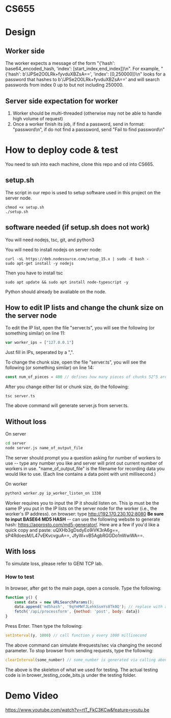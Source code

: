 # CS655

# Design
## Worker side

The worker expects a message of the form "{'hash': base64_encoded_hash, 'index': [start_index,end_index]}\n". For example, "{'hash': b'/JPSe2O0LRk+fyvduXBZsA==', 'index': [0,250000]}\n" looks for a password that hashes to b'/JPSe2O0LRk+fyvduXBZsA==' and will search passwords from index 0 up to but not including 250000.

## Server side expectation for worker
1. Worker should be multi-threaded (otherwise may not be able to handle high volume of request) 
2. Once a worker finish its job, if find a password, send in format: "password\n", if do not find a passsword, send "Fail to find password\n"

# How to deploy code & test
You need to ssh into each machine, clone this repo and cd into CS665. 
## setup.sh
The script in our repo is used to setup software used in this project on the server node. 
```
chmod +x setup.sh
./setup.sh
```
## software needed (if setup.sh does not work)
You will need nodejs, tsc, git, and python3

You will need to install nodejs on server node:
```shell
curl -sL https://deb.nodesource.com/setup_15.x | sudo -E bash -
sudo apt-get install -y nodejs
```
Then you have to install tsc
```shell
sudo apt update && sudo apt install node-typescript -y
```

Python should already be avaliable on the node.

## How to edit IP lists and change the chunk size on the server node
To edit the IP list, open the file "server.ts", you will see the following (or something similar) on line 11:
```javascript
var worker_ips = ["127.0.0.1"]
```
Just fill in IPs, seperated by a ",".

To change the chunk size, open the file "server.ts", you will see the following (or something similar) on line 14: 
```javascript
const num_of_pieces = 400 // defines how many pieces of chunks 52^5 are broken down into
```

After you change either list or chunk size, do the following:
```shell
tsc server.ts
```
The above command will generate server.js from server.ts.

## Without loss
On server
```sh
cd server
node server.js name_of_output_file
```
The server should prompt you a question asking for number of workers to use -- type any number you like and server will print out current number of workers in use. "name_of_output_file" is the filename for recording data you would like to use. (Each line contains a data point with unit millisecond.)

On worker
```sh
python3 worker.py ip_worker_listen_on 1338
```
Worker requires you to input the IP it should listen on. This ip must be the same IP you put in the IP lists on the server node for the worker (i.e., the worker's IP address).
on browser: type http://192.170.230.102:8080 **Be sure to input BASE64 MD5 HASH** -- can use the following website to generate hash: https://approsto.com/md5-generator/.
Here are a few if you'd like a quick copy and paste: uQXHb3gDsdyEo9iVK3rA6g==, sP4RdoesM/L47vEKvcvguA==, JfyW+vB5AgbRGGDo1nWwWA==.

## With loss
To simulate loss, please refer to GENI TCP lab.


### How to test
In browser, after get to the main page, open a console. Type the following:
```javascript
function y() {
    const data = new URLSearchParams(); 
    data.append('md5hash', '9qYmMWfJLehkSsmYs8Tk0Q'); // replace with any hash you like
    fetch('/api/processform', {method: 'post', body: data})
}
```
Press Enter. Then type the following:
```javascript
setInterval(y, 1000) // call function y every 1000 millisecond
```
The above command can simulate #requests/sec via changing the second parameter. To stop browser from sending requests, type the following:
```javascript
clearInterval(some_number) // some_number is generated via calling above command
```

The above is the skeleton of what we used for testing. The actual testing code is in brower_testing_code_bits.js under the testing folder.

# Demo Video
https://www.youtube.com/watch?v=rtT_FkC3KCw&feature=youtu.be
